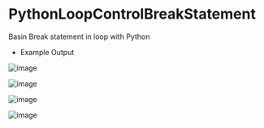 # PythonLoopControlBreakStatement
Basin Break statement in loop with Python

- Example Output

![image](https://user-images.githubusercontent.com/97081479/174648063-23032633-a194-4353-a32a-3ba3c6fa8214.png)

![image](https://user-images.githubusercontent.com/97081479/174648117-fc0fb537-736c-461b-aca1-d493b0936858.png)

![image](https://user-images.githubusercontent.com/97081479/174648258-22fceab5-9cd6-463b-b398-d922c82a72b1.png)

![image](https://user-images.githubusercontent.com/97081479/174648348-bce2ea85-e429-43bf-8171-be4805561914.png)


